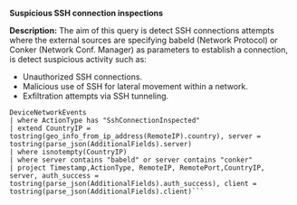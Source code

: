 **Suspicious SSH connection inspections**

**Description:** The aim of this query is detect SSH connections attempts where the external sources are specifying babeld (Network Protocol) or Conker (Network Conf. Manager) as parameters to establish a connection, is detect suspicious activity such as:

- Unauthorized SSH connections.
- Malicious use of SSH for lateral movement within a network.
- Exfiltration attempts via SSH tunneling.
```
DeviceNetworkEvents
| where ActionType has "SshConnectionInspected"
| extend CountryIP = tostring(geo_info_from_ip_address(RemoteIP).country), server = tostring(parse_json(AdditionalFields).server)
| where isnotempty(CountryIP)
| where server contains "babeld" or server contains "conker"
| project Timestamp,ActionType, RemoteIP, RemotePort,CountryIP, server, auth_success = tostring(parse_json(AdditionalFields).auth_success), client = tostring(parse_json(AdditionalFields).client)```

